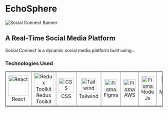 <!DOCTYPE html>
<html lang="en">
<head>
    <meta charset="UTF-8">
</head>
<body>
    <h1>EchoSphere</h1>
    <img src="https://t3.ftcdn.net/jpg/03/04/76/60/360_F_304766094_oGfiNaNzXOXli1xFLLeqYgZjBABsUB29.jpg" alt="Social Connect Banner">  <h2>A Real-Time Social Media Platform</h2>
    <p>Social Connect is a dynamic social media platform built using...</p>
    <h3>Technologies Used</h3>
   <table border="1">
    <td align="center" width="96">
      <img src="https://techstack-generator.vercel.app/react-icon.svg" alt="React" width="65" height="65" />
      <br>React
    </td>
    <td align="center" width="96">
      <img src="https://techstack-generator.vercel.app/redux-icon.svg" alt="Redux Toolkit" width="62" height="62" />
      <br>Redux Toolkit
    </td>
    <td align="center" width="96">
      <img src="https://skillicons.dev/icons?i=css" alt="CSS" width="48" height="48" />
      <br>CSS
    </td>
    <td align="center" width="96">
      <img src="https://static-00.iconduck.com/assets.00/tailwind-css-icon-512x307-1v56l8ed.png" alt="Tailwind" width="48" height="48" />
      <br>Tailwind
    </td>
    <td align="center" width="96">
      <img src="https://www.vectorlogo.zone/logos/figma/figma-icon.svg" alt="Figma" width="40" height="40" />
      <br>Figma
    <td align="center" width="96">
      <img src="https://techstack-generator.vercel.app/aws-icon.svg" alt="Figma" width="40" height="40" />
      <br>AWS
    </td>
    <td align="center" width="96">
      <img src="https://static-00.iconduck.com/assets.00/nodejs-icon-512x314-xiq6t91z.png" alt="Figma" width="40" height="40" />
      <br>Node Js
    </td>
    <td align="center" width="96">
      <img src="https://static-00.iconduck.com/assets.00/mongodb-original-icon-231x512-40yhdalb.png" alt="Figma" width="40" height="40" />
      <br>Mongo DB
    </td>
    </td>
    <td align="center" width="96">
      <img src="https://static-00.iconduck.com/assets.00/express-original-wordmark-icon-512x116-ucm868pi.png" alt="Figma" width="40" height="40" />
      <br>Express
    </td>
</table>
    <a href="https://www.example.com](https://echo-sphere.vercel.app/" style="color: white; text-decoration: none;">Click here for more information</a>

